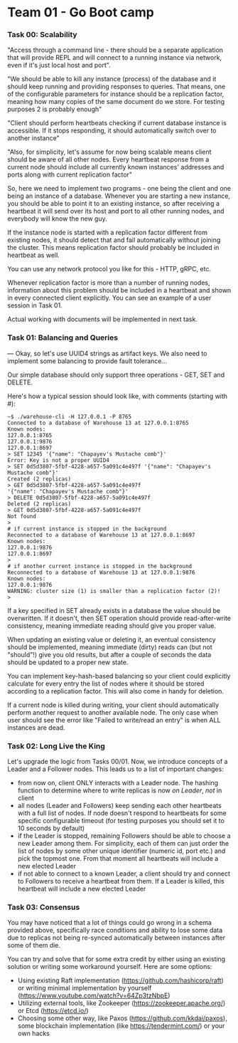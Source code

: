 # Team 01 - Go Boot camp


<h3 id="ex00">Task 00: Scalability</h3>
"Access through a command line - there should be a separate application that will provide REPL and will connect to a running instance via network, even if it's just local host and port".

"We should be able to kill any instance (process) of the database and it should keep running and providing responses to queries. That means, one of the configurable parameters for instance should be a replication factor, meaning how many copies of the same document do we store. For testing purposes 2 is probably enough"

"Client should perform heartbeats checking if current database instance is accessible. If it stops responding, it should automatically switch over to another instance"

"Also, for simplicity, let's assume for now being scalable means client should be aware of all other nodes. Every heartbeat response from a current node should include all currently known instances' addresses and ports along with current replication factor"

So, here we need to implement two programs - one being the client and one being an instance of a database. Whenever you are starting a new instance, you should be able to point it to an existing instance, so after receiving a heartbeat it will send over its host and port to all other running nodes, and everybody will know the new guy.

If the instance node is started with a replication factor different from existing nodes, it should detect that and fail automatically without joining the cluster. This means replication factor should probably be included in heartbeat as well.

You can use any network protocol you like for this - HTTP, gRPC, etc.

Whenever replication factor is more than a number of running nodes, information about this problem should be included in a heartbeat and shown in every connected client explicitly. You can see an example of a user session in Task 01.

Actual working with documents will be implemented in next task.


<h3 id="ex01">Task 01: Balancing and Queries</h3>
&mdash; Okay, so let's use UUID4 strings as artifact keys. We also need to implement some balancing to provide fault tolerance...

Our simple database should only support three operations - GET, SET and DELETE. 

Here's how a typical session should look like, with comments (starting with #):

```
~$ ./warehouse-cli -H 127.0.0.1 -P 8765
Connected to a database of Warehouse 13 at 127.0.0.1:8765
Known nodes:
127.0.0.1:8765
127.0.0.1:9876
127.0.0.1:8697
> SET 12345 '{"name": "Chapayev's Mustache comb"}'
Error: Key is not a proper UUID4
> SET 0d5d3807-5fbf-4228-a657-5a091c4e497f '{"name": "Chapayev's Mustache comb"}'
Created (2 replicas)
> GET 0d5d3807-5fbf-4228-a657-5a091c4e497f
'{"name": "Chapayev's Mustache comb"}'
> DELETE 0d5d3807-5fbf-4228-a657-5a091c4e497f
Deleted (2 replicas)
> GET 0d5d3807-5fbf-4228-a657-5a091c4e497f
Not found
>
# if current instance is stopped in the background
Reconnected to a database of Warehouse 13 at 127.0.0.1:8697
Known nodes:
127.0.0.1:9876
127.0.0.1:8697
> 
# if another current instance is stopped in the background
Reconnected to a database of Warehouse 13 at 127.0.0.1:9876
Known nodes:
127.0.0.1:9876
WARNING: cluster size (1) is smaller than a replication factor (2)!
>
```

If a key specified in SET already exists in a database the value should be overwritten. If it doesn't, then SET operation should provide read-after-write consistency, meaning immediate reading should give you proper value.

When updating an existing value or deleting it, an eventual consistency should be implemented, meaning immediate (dirty) reads can (but not "should"!) give you old results, but after a couple of seconds the data should be updated to a proper new state.

You can implement key-hash-based balancing so your client could explicitly calculate for every entry the list of nodes where it should be stored according to a replication factor. This will also come in handy for deletion.

If a current node is killed during writing, your client should automatically perform another request to another available node. The only case when user should see the error like "Failed to write/read an entry" is when ALL instances are dead.


<h3 id="ex02">Task 02: Long Live the King</h3>
Let's upgrade the logic from Tasks 00/01. Now, we introduce concepts of a Leader and a Follower nodes. This leads us to a list of important changes:

* from now on, client ONLY interacts with a Leader node. The hashing function to determine where to write replicas is now *on Leader*, *not* in client
* all nodes (Leader and Followers) keep sending each other heartbeats with a full list of nodes. If node doesn't respond to heartbeats for some specific configurable timeout (for testing purposes you should set it to 10 seconds by default)
* if the Leader is stopped, remaining Followers should be able to choose a new Leader among them. For simplicity, each of them can just order the list of nodes by some other unique identifier (numeric id, port etc.) and pick the topmost one. From that moment all heartbeats will include a new elected Leader
* if not able to connect to a known Leader, a client should try and connect to Followers to receive a heartbeat from them. If a Leader is killed, this heartbeat will include a new elected Leader


<h3 id="ex03">Task 03: Consensus</h3>
You may have noticed that a lot of things could go wrong in a schema provided above, specifically race conditions and ability to lose some data due to replicas not being re-synced automatically between instances after some of them die.

You can try and solve that for some extra credit by either using an existing solution or writing some workaround yourself. Here are some options:

* Using existing Raft implementation (https://github.com/hashicorp/raft) or writing minimal implementation by yourself (https://www.youtube.com/watch?v=64Zp3tzNbpE)
* Utilizing external tools, like Zookeeper (https://zookeeper.apache.org/) or Etcd (https://etcd.io/)
* Choosing some other way, like Paxos (https://github.com/kkdai/paxos), some blockchain implementation (like https://tendermint.com/) or your own hacks